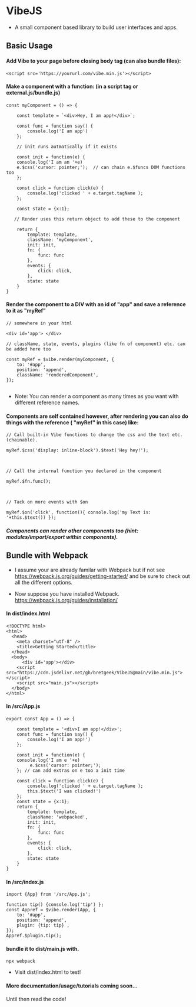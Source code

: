 # VibeJS
* A small component based library to build user interfaces and apps.


## Basic Usage

#### Add Vibe to your page before closing body tag (can also bundle files):

```
<script src='https://yoururl.com/vibe.min.js'></script>

```


#### Make a component with a function: (in a script tag or external.js/bundle.js)

```
const myComponent = () => {

    const template = `<div>Hey, I am app!</div>`;
    
    const func = function say() {
        console.log('I am app')
    };
    
    // init runs autmatically if it exists

    const init = function(e) {
    console.log('I am an '+e)
    e.$css('cursor: pointer;');  // can chain e.$funcs DOM functions too 
    }; 
    
    const click = function click(e) {
        console.log('clicked ' + e.target.tagName );
    };  

    const state = {x:1};

   // Render uses this return object to add these to the component

    return {
        template: template,
        className: 'myComponent',
        init: init,
        fn: { 
            func: func
        },  
        events: {
            click: click,
        },  
        state: state
    }   
}   

```

#### Render the component to a DIV with an id of "app" and save a reference to it as "myRef"


```
// somewhere in your html

<div id='app'> </div>
```

```
// className, state, events, plugins (like fn of component) etc. can be added here too

const myRef = $vibe.render(myComponent, {
    to: '#app',
    position: 'append',
    className: 'renderedComponent',
});     
 
```
 * Note: You can render a component as many times as you want with different reference names.


#### Components are self contained however, after rendering you can also do things with the reference ( "myRef" in this case)  like:
```
// Call built-in Vibe functions to change the css and the text etc. (chainable).

myRef.$css('display: inline-block').$text('Hey hey!');



// Call the internal function you declared in the component

myRef.$fn.func(); 



// Tack on more events with $on 

myRef.$on('click', function(){ console.log('my Text is: '+this.$text()) });
```

##### Components can render other components too (hint: modules/import/export within components).


## Bundle with Webpack


* I assume your are already familar with Webpack but if not see https://webpack.js.org/guides/getting-started/  and be sure to check out all the different options.

* Now suppose you have installed Webpack. https://webpack.js.org/guides/installation/ 


#### In dist/index.html

```
<!DOCTYPE html>
<html>
  <head>
    <meta charset="utf-8" />
    <title>Getting Started</title>
  </head>
  <body>
      <div id='app'></div>
    <script src="https://cdn.jsdelivr.net/gh/bretgeek/VibeJS@main/vibe.min.js"></script>
    <script src="main.js"></script>
  </body>
</html>
```



#### In /src/App.js

```
export const App = () => {

    const template = '<div>I am app!</div>';
    const func = function say() {
        console.log('I am app!')
    };  
    
    const init = function(e) {
    console.log('I am e '+e)
         e.$css('cursor: pointer;');
    }; // can add extras on e too a init time

    const click = function click(e) {
        console.log('clicked ' + e.target.tagName );
        this.$text('I was clicked!')
    };  
    const state = {x:1};
    return {
        template: template,
        className: 'webpacked',
        init: init,
        fn: {
            func: func
        },  
        events: {
            click: click,
        },  
        state: state
    }   
}
```

#### In /src/index.js

```
import {App} from '/src/App.js';

function tip() {console.log('tip') };
const Appref = $vibe.render(App, {
    to: '#app',
    position: 'append',
    plugin: {tip: tip} ,
});
Appref.$plugin.tip();
```

#### bundle it to dist/main.js  with.

```
npx webpack
```
* Visit dist/index.html to test!



#### More documentation/usage/tutorials coming soon...

Until then read the code!
